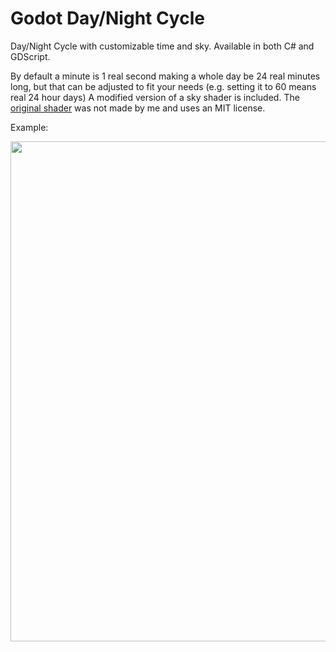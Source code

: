 # Godot Day/Night Cycle
Day/Night Cycle with customizable time and sky.
Available in both C# and GDScript.

By default a minute is 1 real second making a whole day be 24 real minutes long, but that can be adjusted to fit your needs (e.g. setting it to 60 means real 24 hour days)
A modified version of a sky shader is included. The [original shader](https://godotshaders.com/shader/stylized-sky/) was not made by me and uses an MIT license.

Example:

<p float="left">
   <img src="https://github.com/sventomasek/Godot-Day-Night-Cycle/blob/main/Example.gif" width="800" />
</p>
